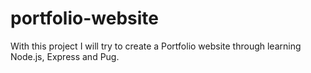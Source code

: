 # portfolio-website
With this project I will try to create a Portfolio website through learning Node.js, Express and Pug.
